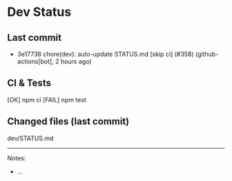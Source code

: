 # Dev Status

## Last commit
- 3e17738 chore(dev): auto-update STATUS.md [skip ci] (#358) (github-actions[bot], 2 hours ago)
## CI & Tests
[OK] npm ci
[FAIL] npm test

## Changed files (last commit)
dev/STATUS.md

---
Notes:
- ...
